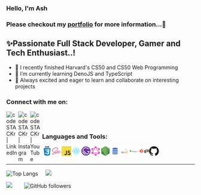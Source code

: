 ### Hello, I'm Ash

### Please checkout my [portfolio] for more information...👋


## ✨Passionate Full Stack Developer, Gamer and Tech Enthusiast..!

- 🔭 I recently finished Harvard's CS50 and CS50 Web Programming 
- 🌱 I’m currently learning DenoJS and TypeScript 
- 👯 Always excited and eager to learn and collaborate on interesting projects

### Connect with me on:
[<img align="left" alt="codeSTACKr | LinkedIn" width="32px" src="https://cdn.jsdelivr.net/npm/simple-icons@v3/icons/linkedin.svg" />][linkedin]
[<img align="left" alt="codeSTACKr | Instagram" width="32px" src="https://cdn.jsdelivr.net/npm/simple-icons@v3/icons/instagram.svg" />][instagram]
[<img align="left" alt="codeSTACKr | YouTube" width="32px" src="https://cdn.jsdelivr.net/npm/simple-icons@v3/icons/youtube.svg" />][youtube]

<br />
<br />

### Languages and Tools:

<img align="left" alt="CSS3" width="26px" src="https://raw.githubusercontent.com/github/explore/80688e429a7d4ef2fca1e82350fe8e3517d3494d/topics/css/css.png" />
<img align="left" alt="Sass" width="26px" src="https://raw.githubusercontent.com/github/explore/80688e429a7d4ef2fca1e82350fe8e3517d3494d/topics/sass/sass.png" />
<img align="left" alt="JavaScript" width="26px" src="https://raw.githubusercontent.com/github/explore/80688e429a7d4ef2fca1e82350fe8e3517d3494d/topics/javascript/javascript.png" />
<img align="left" alt="React" width="26px" src="https://raw.githubusercontent.com/github/explore/80688e429a7d4ef2fca1e82350fe8e3517d3494d/topics/react/react.png" />
<img align="left" alt="Gatsby" width="26px" src="https://raw.githubusercontent.com/github/explore/e94815998e4e0713912fed477a1f346ec04c3da2/topics/gatsby/gatsby.png" />
<img align="left" alt="GraphQL" width="26px" src="https://raw.githubusercontent.com/github/explore/80688e429a7d4ef2fca1e82350fe8e3517d3494d/topics/graphql/graphql.png" />
<img align="left" alt="Node.js" width="26px" src="https://raw.githubusercontent.com/github/explore/80688e429a7d4ef2fca1e82350fe8e3517d3494d/topics/nodejs/nodejs.png" />
<img align="left" alt="SQL" width="26px" src="https://raw.githubusercontent.com/github/explore/80688e429a7d4ef2fca1e82350fe8e3517d3494d/topics/sql/sql.png" />
<img align="left" alt="MySQL" width="26px" src="https://raw.githubusercontent.com/github/explore/80688e429a7d4ef2fca1e82350fe8e3517d3494d/topics/mysql/mysql.png" />
<img align="left" alt="MongoDB" width="26px" src="https://raw.githubusercontent.com/github/explore/80688e429a7d4ef2fca1e82350fe8e3517d3494d/topics/mongodb/mongodb.png" />
<img align="left" alt="Git" width="26px" src="https://raw.githubusercontent.com/github/explore/80688e429a7d4ef2fca1e82350fe8e3517d3494d/topics/git/git.png" />
<img align="left" alt="GitHub" width="26px" src="https://raw.githubusercontent.com/github/explore/78df643247d429f6cc873026c0622819ad797942/topics/github/github.png" />
<br />
<br />

---
![Top Langs](https://github-readme-stats.vercel.app/api/top-langs/?username=ashanthwal&hide=smalltalk&theme=nightowl&layout=compact&custom_title=Ash's%20Top%20Languages&card_width=270px&langs_count=8) &nbsp;&nbsp;&nbsp; ![](https://github-readme-stats.jha-vineet69.vercel.app/api?username=ashanthwal&hide=stars,prs,issues&theme=nightowl&show_icons=True&count_private=True&line_height=24&include_all_commits=True&custom_title=Ash's%20GitHub%20Stats) 

![](https://komarev.com/ghpvc/?username=ashanthwal&color=7957d5&style=flat-square) &nbsp;&nbsp;&nbsp;&nbsp;&nbsp;&nbsp; ![GitHub followers](https://img.shields.io/github/followers/ashanthwal?color=7957d5&logo=github&style=flat-square)




[portfolio]: https://ash-anthwal.netlify.app/
[linkedin]: https://www.linkedin.com/in/ashanthwal/
[youtube]: https://www.youtube.com/channel/UCeOd7AZqF2S6hDQ1pV8pgjw
[instagram]: https://www.instagram.com/ashanthwal/
